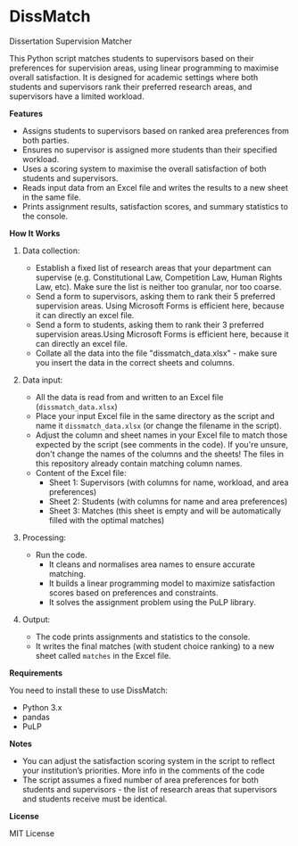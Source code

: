 # DissMatch
Dissertation Supervision Matcher

This Python script matches students to supervisors based on their preferences for supervision areas, using linear programming to maximise overall satisfaction. It is designed for academic settings where both students and supervisors rank their preferred research areas, and supervisors have a limited workload.

**Features**

- Assigns students to supervisors based on ranked area preferences from both parties.
- Ensures no supervisor is assigned more students than their specified workload.
- Uses a scoring system to maximise the overall satisfaction of both students and supervisors.
- Reads input data from an Excel file and writes the results to a new sheet in the same file.
- Prints assignment results, satisfaction scores, and summary statistics to the console.

**How It Works**

1. Data collection:
     - Establish a fixed list of research areas that your department can supervise (e.g. Constitutional Law, Competition Law, Human Rights Law, etc). Make sure the list is neither too granular, nor too coarse. 
     - Send a form to supervisors, asking them to rank their 5 preferred supervision areas. Using Microsoft Forms is efficient here, because it can directly an excel file.
     - Send a form to students, asking them to rank their 3 preferred supervision areas.Using Microsoft Forms is efficient here, because it can directly an excel file.
     - Collate all the data into the file "dissmatch_data.xlsx" - make sure you insert the data in the correct sheets and columns. 
 
2. Data input:  
   - All the data is read from and written to an Excel file (`dissmatch_data.xlsx`)
   - Place your input Excel file in the same directory as the script and name it `dissmatch_data.xlsx` (or change the filename in the script). 
   - Adjust the column and sheet names in your Excel file to match those expected by the script (see comments in the code). If you're unsure, don't change the names of the columns and the sheets! The files in this repository already contain matching column names.
   - Content of the Excel file:
     - Sheet 1: Supervisors (with columns for name, workload, and area preferences)
     - Sheet 2: Students (with columns for name and area preferences)
     - Sheet 3: Matches (this sheet is empty and will be automatically filled with the optimal matches)

3. Processing: 
   - Run the code.
     - It cleans and normalises area names to ensure accurate matching.
     - It builds a linear programming model to maximize satisfaction scores based on preferences and constraints.
     - It solves the assignment problem using the PuLP library.

4. Output:  
   - The code prints assignments and statistics to the console.
   - It writes the final matches (with student choice ranking) to a new sheet called `matches` in the Excel file.

**Requirements**

You need to install these to use DissMatch:

- Python 3.x
- pandas
- PuLP

**Notes**

- You can adjust the satisfaction scoring system in the script to reflect your institution’s priorities. More info in the comments of the code
- The script assumes a fixed number of area preferences for both students and supervisors - the list of research areas that supervisors and students receive must be identical. 

**License**

MIT License 
